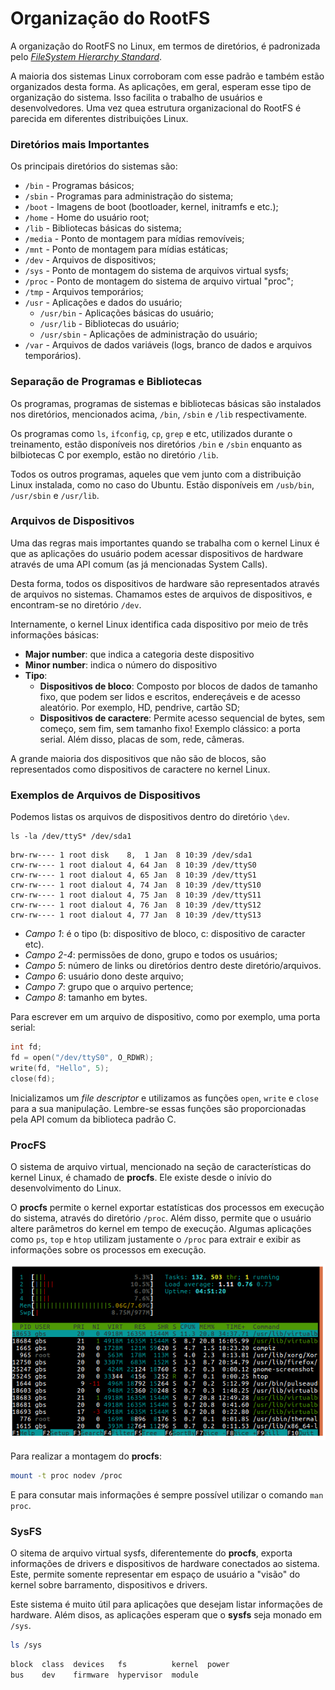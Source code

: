 # Organização do RootFS

A organização do RootFS no Linux, em termos de diretórios, é padronizada pelo [_FileSystem Hierarchy Standard_](https://wiki.linuxfoundation.org/lsb/fhs). 

A maioria dos sistemas Linux corroboram com esse padrão e também estão organizados desta forma. As aplicações, em geral, esperam esse tipo de organização do sistema. Isso facilita o trabalho de usuários e desenvolvedores. Uma vez quea estrutura organizacional do RootFS é parecida em diferentes distribuições Linux.

### Diretórios mais Importantes

Os principais diretórios do sistemas são:

* `/bin` - Programas básicos;
* `/sbin` - Programas para administração do sistema;
* `/boot` - Imagens de boot \(bootloader, kernel, initramfs e etc.\);
* `/home` - Home do usuário root;
* `/lib` - Bibliotecas básicas do sistema;
* `/media` - Ponto de montagem para mídias removíveis;
* `/mnt` - Ponto de montagem para mídias estáticas;
* `/dev` - Arquivos de dispositivos;
* `/sys` - Ponto de montagem do sistema de arquivos virtual sysfs;
* `/proc` - Ponto de montagem do sistema de arquivo virtual "proc";
* `/tmp` - Arquivos temporários;
* `/usr` - Aplicações e dados do usuário;
  * `/usr/bin` - Aplicações básicas do usuário;
  * `/usr/lib` - Bibliotecas do usuário;
  * `/usr/sbin` - Aplicações de administração do usuário;
* `/var` - Arquivos de dados variáveis \(logs, branco de dados e arquivos temporários\).

### Separação de Programas e Bibliotecas

Os programas, programas de sistemas e bibliotecas básicas são instalados nos diretórios, mencionados acima, `/bin`, `/sbin` e `/lib` respectivamente.

Os programas como `ls`, `ifconfig`, `cp`, `grep` e etc, utilizados durante o treinamento, estão disponíveis nos diretórios `/bin` e `/sbin` enquanto as bilbiotecas C por exemplo, estão no diretório `/lib`.

Todos os outros programas, aqueles que vem junto com a distribuição Linux instalada, como no caso do Ubuntu. Estão disponíveis em `/usb/bin`, `/usr/sbin` e `/usr/lib`.

### Arquivos de Dispositivos

Uma das regras mais importantes quando se trabalha com o kernel Linux é que as aplicações do usuário podem acessar dispositivos de hardware através de uma API comum \(as já mencionadas System Calls\).

Desta forma, todos os dispositivos de hardware são representados através de arquivos no sistemas. Chamamos estes de arquivos de dispositivos, e encontram-se no diretório `/dev`.

Internamente, o kernel Linux identifica cada dispositivo por meio de três informações básicas:

* **Major number**: que indica a categoria deste dispositivo
* **Minor number**: indica o número do dispositivo
* **Tipo**:
  * **Dispositivos de bloco**: Composto por blocos de dados de tamanho fixo, que podem ser lidos e escritos, endereçáveis e de acesso aleatório. Por exemplo, HD, pendrive, cartão SD;
  * **Dispositivos de caractere**: Permite acesso sequencial de bytes, sem começo, sem fim, sem tamanho fixo! Exemplo clássico: a porta serial. Além disso, placas de som, rede, câmeras.

A grande maioria dos dispositivos que não são de blocos, são representados como dispositivos de caractere no kernel Linux.

### Exemplos de Arquivos de Dispositivos

Podemos listas os arquivos de dispositivos dentro do diretório `\dev`.

```text
ls -la /dev/ttyS* /dev/sda1
```

```text
brw-rw---- 1 root disk    8,  1 Jan  8 10:39 /dev/sda1
crw-rw---- 1 root dialout 4, 64 Jan  8 10:39 /dev/ttyS0
crw-rw---- 1 root dialout 4, 65 Jan  8 10:39 /dev/ttyS1
crw-rw---- 1 root dialout 4, 74 Jan  8 10:39 /dev/ttyS10
crw-rw---- 1 root dialout 4, 75 Jan  8 10:39 /dev/ttyS11
crw-rw---- 1 root dialout 4, 76 Jan  8 10:39 /dev/ttyS12
crw-rw---- 1 root dialout 4, 77 Jan  8 10:39 /dev/ttyS13
```

* _Campo 1_: é o tipo \(b: dispositivo de bloco, c: dispositivo de caracter etc\). 
* _Campo 2-4_:  permissões de dono, grupo e todos os usuários;
* _Campo 5_: número de links ou diretórios dentro deste diretório/arquivos.
* _Campo 6_: usuário dono deste arquivo;
* _Campo 7_: grupo que o arquivo pertence;
* _Campo 8_: tamanho em bytes.

Para escrever em um arquivo de dispositivo, como por exemplo, uma porta serial:

```c
int fd;
fd = open("/dev/ttyS0", O_RDWR);
write(fd, "Hello", 5);
close(fd);
```

Inicializamos um _file descriptor_ e utilizamos as funções `open`, `write` e `close` para a sua manipulação. Lembre-se essas funções são proporcionadas pela API comum da biblioteca padrão C.

### ProcFS

O sistema de arquivo virtual, mencionado na seção de características do kernel Linux, é chamado de **procfs**. Ele existe desde o inívio do desenvolvimento do Linux. 

O **procfs** permite o kernel exportar estatísticas dos processos em execução do sistema, através do diretório `/proc`. Além disso, permite que o usuário altere parâmetros do kernel em tempo de execução. Algumas aplicações como `ps`, `top` e `htop` utilizam justamente o `/proc` para extrair e exibir as informações sobre os processos em execução.

![](../.gitbook/assets/image.png)

Para realizar a montagem do **procfs**:

```bash
mount -t proc nodev /proc
```

E para consutar mais informações é sempre possível utilizar o comando `man proc`.

### SysFS

O sitema de arquivo virtual sysfs, diferentemente do **procfs**, exporta informações de drivers e dispositivos de hardware conectados ao sistema. Este, permite somente representar em espaço de usuário a "visão" do kernel sobre barramento, dispositivos e drivers.

Este sistema é muito útil para aplicações que desejam listar informações de hardware. Além disos, as aplicações esperam que o **sysfs** seja monado em `/sys`.

```bash
ls /sys
```

```bash
block  class  devices   fs          kernel  power
bus    dev    firmware  hypervisor  module
```



